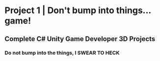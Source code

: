 # Project 1 | Don't bump into things... game!
## Complete C# Unity Game Developer 3D Projects

### Do not bump into the things, I SWEAR TO HECK
